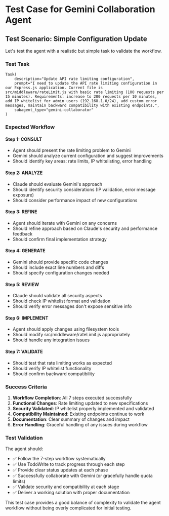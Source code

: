 # Test Case for Gemini Collaboration Agent

## Test Scenario: Simple Configuration Update

Let's test the agent with a realistic but simple task to validate the workflow.

### Test Task
```
Task(
    description="Update API rate limiting configuration",
    prompt="I need to update the API rate limiting configuration in our Express.js application. Current file is src/middleware/rateLimit.js with basic rate limiting (100 requests per 15 minutes). Requirements: increase to 200 requests per 10 minutes, add IP whitelist for admin users (192.168.1.0/24), add custom error messages, maintain backward compatibility with existing endpoints.",
    subagent_type="gemini-collaborator"
)
```

### Expected Workflow

#### Step 1: CONSULT
- Agent should present the rate limiting problem to Gemini
- Gemini should analyze current configuration and suggest improvements
- Should identify key areas: rate limits, IP whitelisting, error handling

#### Step 2: ANALYZE  
- Claude should evaluate Gemini's approach
- Should identify security considerations (IP validation, error message exposure)
- Should consider performance impact of new configurations

#### Step 3: REFINE
- Agent should iterate with Gemini on any concerns
- Should refine approach based on Claude's security and performance feedback
- Should confirm final implementation strategy

#### Step 4: GENERATE
- Gemini should provide specific code changes
- Should include exact line numbers and diffs
- Should specify configuration changes needed

#### Step 5: REVIEW
- Claude should validate all security aspects
- Should check IP whitelist format and validation
- Should verify error messages don't expose sensitive info

#### Step 6: IMPLEMENT
- Agent should apply changes using filesystem tools
- Should modify src/middleware/rateLimit.js appropriately
- Should handle any integration issues

#### Step 7: VALIDATE
- Should test that rate limiting works as expected
- Should verify IP whitelist functionality
- Should confirm backward compatibility

### Success Criteria

1. **Workflow Completion**: All 7 steps executed successfully
2. **Functional Changes**: Rate limiting updated to new specifications
3. **Security Validated**: IP whitelist properly implemented and validated
4. **Compatibility Maintained**: Existing endpoints continue to work
5. **Documentation**: Clear summary of changes and impact
6. **Error Handling**: Graceful handling of any issues during workflow

### Test Validation

The agent should:
- ✅ Follow the 7-step workflow systematically
- ✅ Use TodoWrite to track progress through each step
- ✅ Provide clear status updates at each phase
- ✅ Successfully collaborate with Gemini (or gracefully handle quota limits)
- ✅ Validate security and compatibility at each stage
- ✅ Deliver a working solution with proper documentation

This test case provides a good balance of complexity to validate the agent workflow without being overly complicated for initial testing.